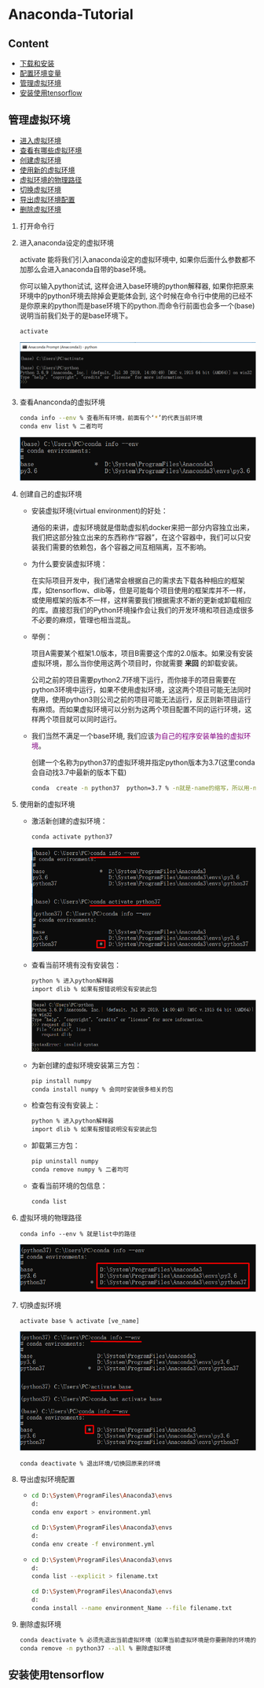 # Anaconda-Tutorial

## Content

- [下载和安装](https://blog.csdn.net/ITLearnHall/article/details/81708148)
- [配置环境变量](https://jingyan.baidu.com/article/47a29f24610740c0142399ea.html)
- [管理虚拟环境](#管理虚拟环境)
- [安装使用tensorflow](#安装使用tensorflow)



## 管理虚拟环境

- [进入虚拟环境](#进入虚拟环境)
- [查看有哪些虚拟环境](#查看有哪些虚拟环境)
- [创建虚拟环境](#创建虚拟环境)
- [使用新的虚拟环境](#使用新的虚拟环境)
- [虚拟环境的物理路径](#虚拟环境的物理路径)
- [切换虚拟环境](#切换虚拟环境)
- [导出虚拟环境配置](#导出虚拟环境配置)
- [删除虚拟环境](#删除虚拟环境)

1. 打开命令行

2. 进入anaconda设定的虚拟环境 <span id = "进入虚拟环境">

   activate 能将我们引入anaconda设定的虚拟环境中, 如果你后面什么参数都不加那么会进入anaconda自带的base环境。

   你可以输入python试试, 这样会进入base环境的python解释器, 如果你把原来环境中的python环境去除掉会更能体会到, 这个时候在命令行中使用的已经不是你原来的python而是base环境下的python.而命令行前面也会多一个(base) 说明当前我们处于的是base环境下。

   ```bash
   activate
   ```

   ![](../pictures/14-ananconda-activate.png)

3. 查看Ananconda的虚拟环境 <span id = "查看有哪些虚拟环境">

   ```bash
   conda info --env % 查看所有环境，前面有个‘*’的代表当前环境
   conda env list % 二者均可
   ```

   ![](../pictures/15-ananconda-env.png)

4. 创建自己的虚拟环境 <span id = "创建虚拟环境">

   - 安装虚拟环境(virtual environment)的好处：

     通俗的来讲，虚拟环境就是借助虚拟机docker来把一部分内容独立出来，我们把这部分独立出来的东西称作“容器”，在这个容器中，我们可以只安装我们需要的依赖包，各个容器之间互相隔离，互不影响。

   - 为什么要安装虚拟环境：

     在实际项目开发中，我们通常会根据自己的需求去下载各种相应的框架库，如tensorflow、dlib等，但是可能每个项目使用的框架库并不一样，或使用框架的版本不一样，这样需要我们根据需求不断的更新或卸载相应的库。直接怼我们的Python环境操作会让我们的开发环境和项目造成很多不必要的麻烦，管理也相当混乱。

   - 举例：

     项目A需要某个框架1.0版本，项目B需要这个库的2.0版本。如果没有安装虚拟环境，那么当你使用这两个项目时，你就需要 **来回** 的卸载安装。

     公司之前的项目需要python2.7环境下运行，而你接手的项目需要在python3环境中运行，如果不使用虚拟环境，这这两个项目可能无法同时使用，使用python3则公司之前的项目可能无法运行，反正则新项目运行有麻烦。而如果虚拟环境可以分别为这两个项目配置不同的运行环境，这样两个项目就可以同时运行。

   - 我们当然不满足一个base环境, 我们应该<font color=800080>为自己的程序安装单独的虚拟环境</font>。

     创建一个名称为python37的虚拟环境并指定python版本为3.7(这里conda会自动找3.7中最新的版本下载)

     ```bash
     conda  create -n python37  python=3.7 % -n就是-name的缩写，所以用-name也是一样的
     ```

5. 使用新的虚拟环境 <span id = "使用新的虚拟环境">

   - 激活新创建的虚拟环境：

     ```bash
     conda activate python37
     ```

     ![](../pictures/16-use-new-virtual-environment.png)

   - 查看当前环境有没有安装包：

     ```bash
     python % 进入python解释器
     import dlib % 如果有报错说明没有安装此包
     ```

     ![](../pictures/19-check-if-install-package.png)

   - 为新创建的虚拟环境安装第三方包：

     ```bash
     pip install numpy
     conda install numpy % 会同时安装很多相关的包
     ```

   - 检查包有没有安装上：

     ```bash
     python % 进入python解释器
     import dlib % 如果有报错说明没有安装此包
     ```

   - 卸载第三方包：

     ```bash
     pip uninstall numpy
     conda remove numpy % 二者均可
     ```

   - 查看当前环境的包信息：

     ```bash
     conda list
     ```

6. 虚拟环境的物理路径 <span id = "虚拟环境的物理路径">

   ```
   conda info --env % 就是list中的路径
   ```

   ![](../pictures/17-virtual-environment-path.png)

7. 切换虚拟环境 <span id = "切换虚拟环境">

   ```
   activate base % activate [ve_name]
   ```

   ![](../pictures/18-change-virtual-environment.png)

   ```
   conda deactivate % 退出环境/切换回原来的环境
   ```

8. 导出虚拟环境配置 <span id = "导出虚拟环境配置">

   - ```bash
     cd D:\System\ProgramFiles\Anaconda3\envs
     d:
     conda env export > environment.yml
     ```

     ```bash
     cd D:\System\ProgramFiles\Anaconda3\envs
     d:
     conda env create -f environment.yml
     ```

   - ```bash
     cd D:\System\ProgramFiles\Anaconda3\envs
     d:
     conda list --explicit > filename.txt
     ```
   
     ```bash
     cd D:\System\ProgramFiles\Anaconda3\envs
     d:
     conda install --name environment_Name --file filename.txt
     ```


9. 删除虚拟环境 <span id = "删除虚拟环境">

   ```bash
   conda deactivate % 必须先退出当前虚拟环境（如果当前虚拟环境是你要删除的环境的话）
   conda remove -n python37 --all % 删除虚拟环境
   ```


## 安装使用tensorflow









































